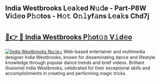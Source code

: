 ## India Westbrooks L𝚎a𝚔ed N𝚞𝚍e - Part-P8W Vi𝚍𝚎o P𝚑𝚘tos - H𝚘𝚝 O𝚗𝚕yf𝚊ns L𝚎a𝚔s Chd7j

# <h2><a href="http://kfbde38.oniu.top/?m=India+Westbrooks">🔗👉 🔴 India Westbrooks P𝚑ot𝚘𝚜 V𝚒d𝚎o</a></h2>

[![India Westbrooks Nu𝚍e𝚜](https://i.imgur.com/0qMVB7G.gif)](http://kfbde38.oniu.top/?m=India+Westbrooks)
Web-based entertainer and multimedia designer India Westbrooks, known for disseminating dance and lifestyle knowledge through popular dance trends and brief videos. Brilliant illusionist India Westbrooks, celebrated for their exceptional skills and accomplishments in creating and performing magic tricks.  
